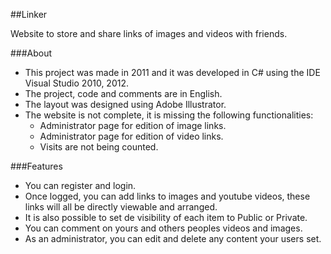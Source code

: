 ##Linker

Website to store and share links of images and videos with friends.

###About

- This project was made in 2011 and it was developed in C# using the IDE Visual Studio 2010, 2012.
- The project, code and comments are in English.
- The layout was designed using Adobe Illustrator.
- The website is not complete, it is missing the following functionalities:
  - Administrator page for edition of image links.
  - Administrator page for edition of video links.
  - Visits are not being counted.

###Features

- You can register and login.
- Once logged, you can add links to images and youtube videos, these links will all be directly viewable and arranged.
- It is also possible to set de visibility of each item to Public or Private.
- You can comment on yours and others peoples videos and images.
- As an administrator, you can edit and delete any content your users set.